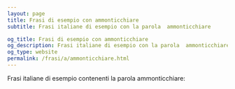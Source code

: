 ```yaml
---
layout: page
title: Frasi di esempio con ammonticchiare 
subtitle: Frasi italiane di esempio con la parola  ammonticchiare

og_title: Frasi di esempio con ammonticchiare 
og_description: Frasi italiane di esempio con la parola  ammonticchiare
og_type: website
permalink: /frasi/a/ammonticchiare.html
---
```


Frasi italiane di esempio contenenti la parola ammonticchiare:



